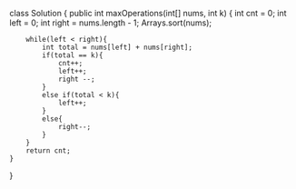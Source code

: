 class Solution {
    public int maxOperations(int[] nums, int k) {
        int cnt = 0;
        int left = 0;
        int right = nums.length - 1;
        Arrays.sort(nums);
        
        while(left < right){
            int total = nums[left] + nums[right];
            if(total == k){
                cnt++;
                left++;
                right --;
            }
            else if(total < k){
                left++;
            }
            else{
                right--;
            }
        }
        return cnt;
    }
}
